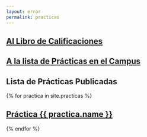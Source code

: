 ```yaml
---
layout: error
permalink: practicas
---
```




## [Al Libro de Calificaciones]({{site.calificador}})

## [A la lista de Prácticas en el Campus]({{site.campus_virtual}})

## Lista de Prácticas Publicadas

{% for practica in site.practicas %}

##  <a href="{{ practica.myurl }}">Práctica {{ practica.name }}</a>


{% endfor %}
